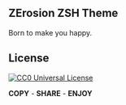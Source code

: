 ## ZErosion ZSH Theme

Born to make you happy.

## License

[![CC0 Universal
License](http://i.creativecommons.org/p/zero/1.0/80x15.png)](http://creativecommons.org/publicdomain/zero/1.0/)

**COPY** - **SHARE** - **ENJOY**
